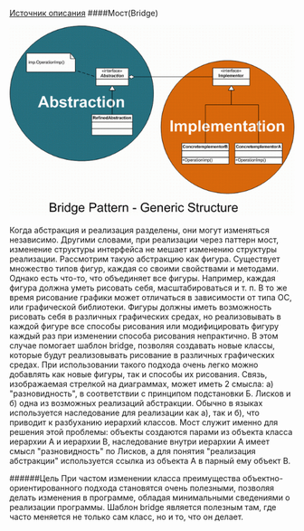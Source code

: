 [Источник описания][source]
####Мост(Bridge)

![picture alt](../images/Bridge_Pattern.gif)

Когда абстракция и реализация разделены, они могут изменяться независимо. Другими словами, при реализации через паттерн мост, изменение структуры интерфейса не мешает изменению структуры реализации. Рассмотрим такую абстракцию как фигура. Существует множество типов фигур, каждая со своими свойствами и методами. Однако есть что-то, что объединяет все фигуры. Например, каждая фигура должна уметь рисовать себя, масштабироваться и т. п. В то же время рисование графики может отличаться в зависимости от типа ОС, или графической библиотеки. Фигуры должны иметь возможность рисовать себя в различных графических средах, но реализовывать в каждой фигуре все способы рисования или модифицировать фигуру каждый раз при изменении способа рисования непрактично. В этом случае помогает шаблон bridge, позволяя создавать новые классы, которые будут реализовывать рисование в различных графических средах. При использовании такого подхода очень легко можно добавлять как новые фигуры, так и способы их рисования.
Связь, изображаемая стрелкой на диаграммах, может иметь 2 смысла: а) "разновидность", в соответствии с принципом подстановки Б. Лисков и б) одна из возможных реализаций абстракции. Обычно в языках используется наследование для реализации как а), так и б), что приводит к разбуханию иерархий классов.
Мост служит именно для решения этой проблемы: объекты создаются парами из объекта класса иерархии А и иерархии B, наследование внутри иерархии А имеет смысл "разновидность" по Лисков, а для понятия "реализация абстракции" используется ссылка из объекта A в парный ему объект B.

######Цель
При частом изменении класса преимущества объектно-ориентированного подхода становятся очень полезными, позволяя делать изменения в программе, обладая минимальными сведениями о реализации программы. Шаблон bridge является полезным там, где часто меняется не только сам класс, но и то, что он делает.



[source]:http://ru.wikipedia.org/wiki/%D0%9C%D0%BE%D1%81%D1%82_(%D1%88%D0%B0%D0%B1%D0%BB%D0%BE%D0%BD_%D0%BF%D1%80%D0%BE%D0%B5%D0%BA%D1%82%D0%B8%D1%80%D0%BE%D0%B2%D0%B0%D0%BD%D0%B8%D1%8F)